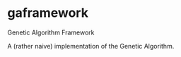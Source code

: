 # gaframework
Genetic Algorithm Framework

A (rather naive) implementation of the Genetic Algorithm.
